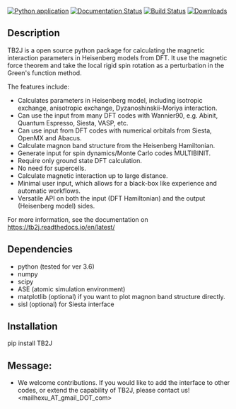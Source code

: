[![Python application](https://github.com/mailhexu/TB2J/actions/workflows/python-app.yml/badge.svg)](https://github.com/mailhexu/TB2J/actions/workflows/python-app.yml)
[![Documentation Status](https://readthedocs.org/projects/tb2j/badge/?version=latest)](https://tb2j.readthedocs.io/en/latest/?badge=latest)
[![Build Status](https://app.travis-ci.com/mailhexu/TB2J.svg?branch=master)](https://app.travis-ci.com/mailhexu/TB2J)
[![Downloads](https://pepy.tech/badge/tb2j)](https://pepy.tech/project/tb2j)

## Description

TB2J is a open source python package for calculating the magnetic interaction parameters in Heisenberg models from DFT. It use the magnetic force theorem and take the local rigid spin rotation as a perturbation in the Green's function method. 

The features include:
 - Calculates  parameters in Heisenberg model, including isotropic exchange, anisotropic exchange, Dyzanoshinskii-Moriya interaction.
 - Can use the input from many DFT codes with Wannier90, e.g. Abinit, Quantum Espresso, Siesta, VASP, etc.
 - Can use input from DFT codes with numerical orbitals from Siesta, OpenMX and Abacus.
 - Calculate magnon band structure from the Heisenberg Hamiltonian.
 - Generate input for spin dynamics/Monte Carlo codes MULTIBINIT.
 - Require only ground state DFT calculation.
 - No need for supercells.
 - Calculate magnetic interaction up to large distance. 
 - Minimal user input, which allows for a black-box like experience and automatic workflows.
 - Versatile API on both the input (DFT Hamiltonian) and the output (Heisenberg model) sides.

For more information, see the documentation on
 <https://tb2j.readthedocs.io/en/latest/>

## Dependencies
* python (tested for ver 3.6)
* numpy 
* scipy
* ASE (atomic simulation environment) 
* matplotlib  (optional) if you want to plot magnon band structure directly. 
* sisl (optional) for Siesta interface

## Installation
pip install TB2J

## Message:
- We welcome contributions. If you would like to add the interface to other codes, or extend the capability of TB2J, please contact us! <mailhexu_AT_gmail_DOT_com>


